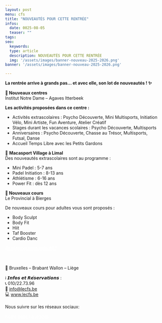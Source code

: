```yaml
---
layout: post
menu: cfs
title: "NOUVEAUTÉS POUR CETTE RENTRÉE"
infos:
  date: 0025-08-05
  teaser: ""
tags:
seo:
  keywords:
  type: article
  description: NOUVEAUTÉS POUR CETTE RENTRÉE
  img: '/assets/images/banner-nouveau-2025-2026.png'
banner: '/assets/images/banner-nouveau-2025-2026.png'

---
```


<strong> La rentrée arrive à grands pas... et avec elle, son lot de nouveautés ! ✨ </strong>


📍<strong> Nouveaux centres</strong><br>
Institut Notre Dame – Agaves Itterbeek

<strong>Les activités proposées dans ce centre :</strong><br>

- Activités extrascolaires : Psycho Découverte, Mini Multisports, Initiation Vélo, Mini Artiste, Fun Aventure, Atelier Créatif
- Stages durant les vacances scolaires : Psycho Découverte, Multisports
- Anniversaires : Psycho Découverte, Chasse au Trésor, Multisports, Futsal, Danse
- Accueil Temps Libre avec les Petits Gardons


🏸 <strong>Macasport Village à Limal</strong><br>
Des nouveautés extrascolaires sont au programme :

- Mini Padel : 5-7 ans
- Padel Initiation : 8-13 ans
- Athlétisme : 6-16 ans
- Power Fit : dès 12 ans


🕺<strong> Nouveaux cours </strong><br>
Le Provincial à Bierges

De nouveaux cours pour adultes vous sont proposés :

- Body Sculpt
- Body Fit
- Hiit
- Taf Booster
- Cardio Danc


<div class="d-flex justify-content-center mb-3">
  <a href="https://www.lecfs.be/" class="btn btn-info-filled m-4" style="color: #fff !important;"><strong>Je réserve mon activité !</strong></a>

<br><br>
📍 Bruxelles – Brabant Wallon – Liège



ℹ️ 𝙄𝙣𝙛𝙤𝙨 𝙚𝙩 𝙍𝙚́𝙨𝙚𝙧𝙫𝙖𝙩𝙞𝙤𝙣𝙨 :<br>
📞 010/22.73.96<br>
📧 info@lecfs.be<br>
💻 www.lecfs.be<br>
<br>
Nous suivre sur les réseaux sociaux:
<div class="d-flex justify-content-center mb-3">
  <a href="https://www.facebook.com/CFSasbl" class="btn btn-info-filled m-4" style="color: #fff !important;">Notre page Facebook</a>
